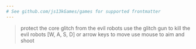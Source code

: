 ```yaml
---
# See github.com/js13kGames/games for supported frontmatter
---
```

> protect the core glitch from the evil robots
> use the glitch gun to kill the evil robots
>  [W, A, S, D] or arrow keys to move
> use mouse to aim and shoot
